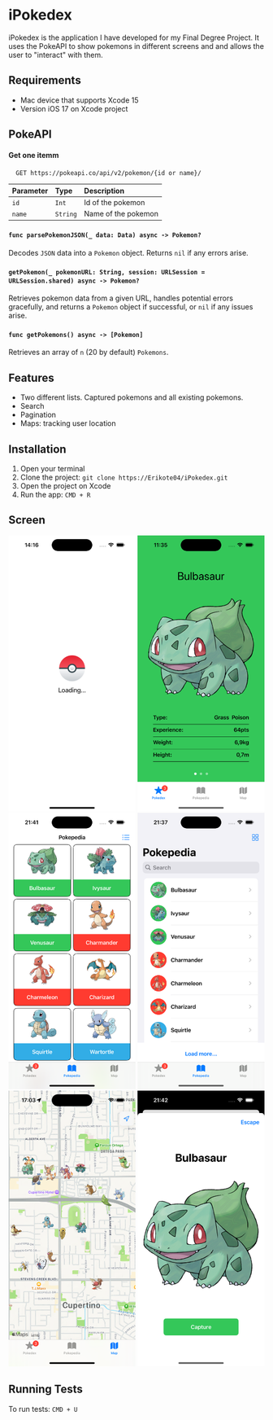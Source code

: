 # iPokedex

iPokedex is the application I have developed for my Final Degree Project. It uses the PokeAPI to show pokemons in different screens and and allows the user to "interact" with them.

## Requirements

- Mac device that supports Xcode 15
- Version iOS 17 on Xcode project

## PokeAPI

#### Get one itemm

```
  GET https://pokeapi.co/api/v2/pokemon/{id or name}/
```

| Parameter | Type     | Description                       |
| :-------- | :------- | :-------------------------------- |
| `id`      | `Int`    | Id of the pokemon                 |
| `name`    | `String` | Name of the pokemon               |

#### `func parsePokemonJSON(_ data: Data) async -> Pokemon?`

Decodes `JSON` data into a `Pokemon` object. Returns `nil` if any errors arise.

#### `getPokemon(_ pokemonURL: String, session: URLSession = URLSession.shared) async -> Pokemon?`

Retrieves pokemon data from a given URL, handles potential errors gracefully, and returns a `Pokemon` object if successful, or `nil` if any issues arise.

#### `func getPokemons() async -> [Pokemon]`

Retrieves an array of `n` (20 by default) `Pokemons`.
## Features

- Two different lists. Captured pokemons and all existing pokemons.
- Search
- Pagination
- Maps: tracking user location


## Installation

1. Open your terminal
2. Clone the project: `git clone https://Erikote04/iPokedex.git`
3. Open the project on Xcode
4. Run the app: `CMD + R`

## Screen

<p float="left">
  <img src="Screenshots/LoadingView.png" alt="Pokedex View" width="250">

  <img src="Screenshots/PokedexView.png" alt="Pokedex View" width="250">

  <img src="Screenshots/PokepediaGridView.png" alt="Pokepedia Grid Layout View" width="250">

  <img src="Screenshots/PokepediaListView.png" alt="Pokepedia List View" width="250">

  <img src="Screenshots/PokemonMapView.png" alt="Map View" width="250">

  <img src="Screenshots/PokemonModalView.png" alt="Capture Pokemon View" width="250">
</p>

## Running Tests

To run tests: `CMD + U`
